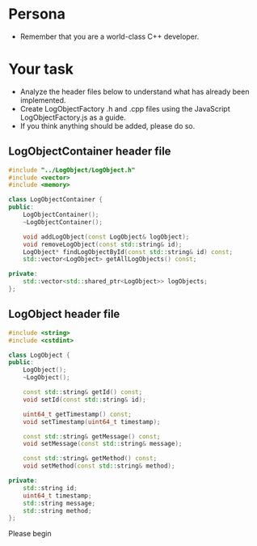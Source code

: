 # Persona
- Remember that you are a world-class C++ developer.

# Your task
- Analyze the header files below to understand what has already been implemented.
- Create LogObjectFactory .h and .cpp files using the JavaScript LogObjectFactory.js as a guide.
- If you think anything should be added, please do so.

## LogObjectContainer header file
```cpp
#include "../LogObject/LogObject.h"
#include <vector>
#include <memory>

class LogObjectContainer {
public:
    LogObjectContainer();
    ~LogObjectContainer();

    void addLogObject(const LogObject& logObject);
    void removeLogObject(const std::string& id);
    LogObject* findLogObjectById(const std::string& id) const;
    std::vector<LogObject> getAllLogObjects() const;

private:
    std::vector<std::shared_ptr<LogObject>> logObjects;
};
```

## LogObject header file
```cpp
#include <string>
#include <cstdint>

class LogObject {
public:
    LogObject();
    ~LogObject();

    const std::string& getId() const;
    void setId(const std::string& id);

    uint64_t getTimestamp() const;
    void setTimestamp(uint64_t timestamp);

    const std::string& getMessage() const;
    void setMessage(const std::string& message);

    const std::string& getMethod() const;
    void setMethod(const std::string& method);

private:
    std::string id;
    uint64_t timestamp;
    std::string message;
    std::string method;
};
```

Please begin